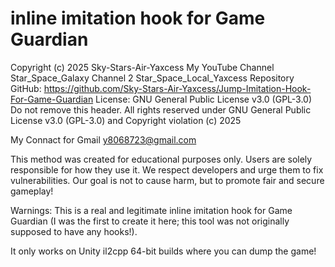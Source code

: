 # inline imitation hook for Game Guardian

Copyright (c) 2025 Sky-Stars-Air-Yaxcess My YouTube Channel Star_Space_Galaxy Channel 2 Star_Space_Local_Yaxcess
Repository GitHub: https://github.com/Sky-Stars-Air-Yaxcess/Jump-Imitation-Hook-For-Game-Guardian
License: GNU General Public License v3.0 (GPL-3.0)
Do not remove this header. All rights reserved under GNU General Public License v3.0 (GPL-3.0) and Copyright violation (c) 2025

My Connact for Gmail y8068723@gmail.com

This method was created for educational purposes only. Users are solely responsible for how they use it. We respect developers and urge them to fix vulnerabilities. Our goal is not to cause harm, but to promote fair and secure gameplay!

Warnings: This is a real and legitimate inline imitation hook for Game Guardian (I was the first to create it here; this tool was not originally supposed to have any hooks!).

It only works on Unity il2cpp 64-bit builds where you can dump the game!
